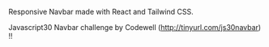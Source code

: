 Responsive Navbar made with React and Tailwind CSS.

Javascript30 Navbar challenge by Codewell (http://tinyurl.com/js30navbar) !!
